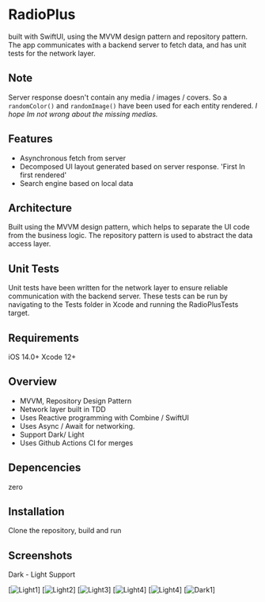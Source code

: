 
# RadioPlus
built with SwiftUI, using the MVVM design pattern and repository pattern. The app communicates with a backend server to fetch data, and has unit tests for the network layer.

## Note
Server response doesn't contain any media / images / covers. So a `randomColor()` and `randomImage()` have been used for each entity rendered.
_I hope Im not wrong about the missing medias._

## Features
- Asynchronous fetch from server
- Decomposed UI layout generated based on server response. 'First In first rendered'
- Search engine based on local data

## Architecture
Built using the MVVM design pattern, which helps to separate the UI code from the business logic. 
The repository pattern is used to abstract the data access layer.

## Unit Tests
Unit tests have been written for the network layer to ensure reliable communication with the backend server. 
These tests can be run by navigating to the Tests folder in Xcode and running the RadioPlusTests target.

## Requirements
iOS 14.0+
Xcode 12+

## Overview
- MVVM, Repository Design Pattern
- Network layer built in TDD
- Uses Reactive programming with Combine / SwiftUI
- Uses Async / Await for networking.
- Support Dark/ Light 
- Uses Github Actions CI for merges

## Depencencies
zero

## Installation
Clone the repository, build and run


## Screenshots

Dark - Light Support

[![Light1](/screenshot/screenshot1.png)]
[![Light2](/screenshot/screenshot2.png)]
[![Light3](/screenshot/screenshot3.png)]
[![Light4](/screenshot/screenshot4.png)]
[![Light4](/screenshot/screenshot5.png)]
[![Dark1](/screenshot/screenshot6.png)]
